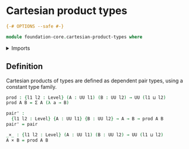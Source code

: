 # Cartesian product types

```agda
{-# OPTIONS --safe #-}

module foundation-core.cartesian-product-types where
```

<details><summary>Imports</summary>

```agda
open import foundation-core.dependent-pair-types
open import foundation-core.universe-levels
```

</details>

## Definition

Cartesian products of types are defined as dependent pair types, using a
constant type family.

```agda
prod : {l1 l2 : Level} (A : UU l1) (B : UU l2) → UU (l1 ⊔ l2)
prod A B = Σ A (λ a → B)

pair' :
  {l1 l2 : Level} {A : UU l1} {B : UU l2} → A → B → prod A B
pair' = pair

_×_ : {l1 l2 : Level} (A : UU l1) (B : UU l2) → UU (l1 ⊔ l2)
A × B = prod A B
```
